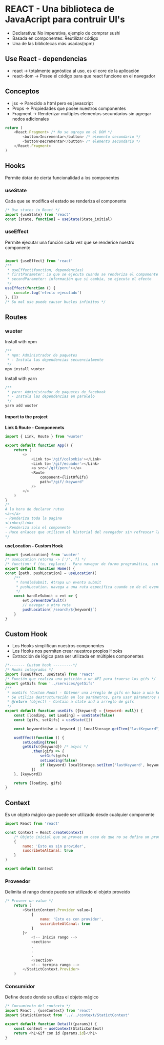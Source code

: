 # REACT - Una biblioteca de JavaAcript para contruir UI's
- Declarativa: No imperativa, ejemplo de comprar sushi 
- Basada en componentes: Reutilizar código
- Una de las bibliotecas más usadas(npm)

## Use React - dependencias
- react -> totalmente agnóstica al uso, es el core de la aplicación
- react-dom -> Posee el código para que react funcione en el navegador

## Conceptos
- jsx -> Parecido a html pero es javascript
- Props -> Propiedades que posee nuestros componentes
- Fragment -> Renderizar multiples elementos secundarios sin agregar nodos adicionales
```javascript
return (
	<React.Fragment> /* No se agrega en el DOM */
		<button>Incrementar</button> /* elemento secundario */
		<button>Decrementar</button> /* elemento secundario */
	</React.Fragment>
)
```
## Hooks
Permite dotar de cierta funcionalidad a los componentes
### useState
Cada que se modifica el estado se renderiza el componente
```javascript
/* Use states in React */
import {useState} from 'react'
const [state, function] = useState(State_initial)
```
### useEffect
Permite ejecutar una función cada vez que se renderice nuestro componente
```javascript

import {useEffect} from 'react'
/**
 * useEffect(function, dependencias)
 * firstParameter: Lo que se ejecuta cuando se renderiza el componente
 * secondParameter: información que si cambia, se ejecuta el efecto
 */
useEffect(function () {
	console.log('efecto ejecutado')
}, [])
/* Su mal uso puede causar bucles infinitos */
```
## Routes
### wuoter
Install with npm
```javascript
/**
 * npm: Administrador de paquetes
 * - Instala las dependencias secuencialmente
 */
npm install wuoter
```
Install with yarn
```javascript
/**  
 * yarn: Administrador de paquetes de facebook
 * - Instala las dependencias en paralelo
 */
yarn add wuoter
```
#### Import to the project
**Link & Route - Componenets**
```javascript
import { Link, Route } from 'wuoter'

export default function App() {
	return (
		<>
			<Link to='/gif/colombia'></Link>
			<Link to='/gif/ecuador'></Link>
			<a src='/gif/peru'></a>
			<Route
				component={listOfGifs}
				path="/gif/:keyword"
			/>
		</>
	)
}
/*
A la hora de declarar rutas
<a></a>
- Renderiza toda la pagina
<Link></Link>
- Renderiza solo el componente
- Hace enlaces que utilicen el historial del navegador sin refrescar la página
*/
```
**useLocation - Custom Hook**
```javascript
import {useLocation} from 'wuoter'
/* useLocation retorna -> ['/', f] */
/* function: f (to, replace) - Para navegar de forma programática, sin links */
export default function Home() {
const [path, pushLocation] = useLocation()
	/**
	 * handleSubmit. Atrapa un evento submit
	 * pushLocation. navega a una ruta específica cuando se de el evento submit
	 */
	const handleSubmit = evt => {
		evt.preventDefault()
		// navegar a otra ruta
		pushLocation(`/search/${keyword}`)
	}
}
```

## Custom Hook
- Los Hooks simplifican nuestros componentes
- Los Hooks nos permiten crear nuestros propios Hooks
- Extracción de lógica para ser utilizada en múltiples componentes
```javascript
/*------- Custom hook ---------*/
/* Hooks integrados */
import {useEffect, useState} from 'react'
/* Función que realiza una petición a un API para traerse los gifs */
import getGifs from '../services/getGifs'
/**
 * useGifs (Custom Hook) - Obtener una arreglo de gifs en base a una keyword
 * Se utiliza destructuración en los parámetros, para usar párametros nombrados
 * @return (object) - Contain a state and a arreglo de gifs
 */
export default function useGifs ({keyword} = {keyword: null}) {
	const [loading, set Loading] = useState(false)
	const [gifs, setGifs] = useState([])

	const keywordtoUse = keyword || localStorage.getItem("lastKeyword") || "random"

	useEffect(function () {
		setLoading(true)
		getGifs({keyword}) /* async */
			.then(gifs => {
				setGifs(gifs)
				setLoading(false)
				if (keyword) localStorage.setItem('lastKeyword', keyword)
			})
	}, [keyword])

	return {loading, gifs}
}
```

## Context
Es un objeto mágico que puede ser utilizado desde cualquier componente
```javascript
import React from 'react'

const Context = React.createContext(
	/* Objeto inicial que se provee en caso de que no se defina un proveedor */
	{
		name: 'Esto es sin provider',
		suscribeteAlCanal: true
	}
)

export default Context
```
### Proveedor
Delimita el rango donde puede ser utilizado el objeto proveido
```javascript
/* Proveer un value */
	return (
		<StatictContext.Provider value={
			{
				name: 'Esto es con provider',
				suscribeteAlCanal: true
			}
		}>
			<!-- Inicia rango -->
			<section>
			.  
			.
			.
			</section>
			<!-- termina rango -->
		</StatictContext.Provider> 
	)
```

### Consumidor
Define desde donde se utliza el objeto mágico
```javascript
/* Consumiento del contexto */
import React , {useContext} from 'react'
import StatictContext from '../../context/StatictContext'

export default function Detail({params}) {
	const context = useContext(StaticContext)
	return <h1>Gif con id {params.id}</h1>
}
```
